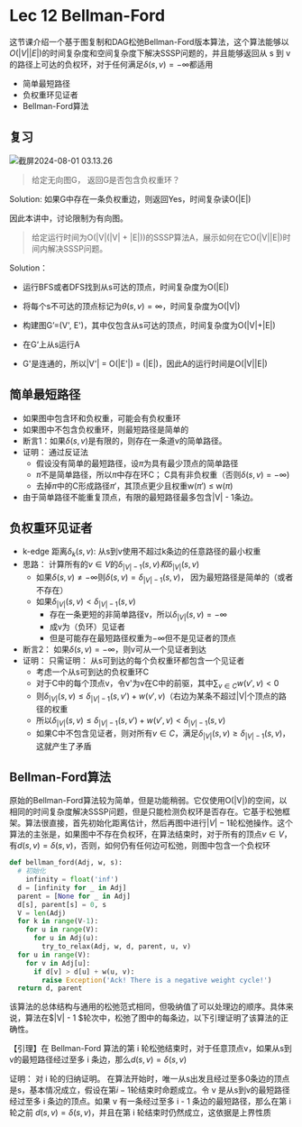 # Lec 12 Bellman-Ford

这节课介绍一个基于图复制和DAG松弛Bellman-Ford版本算法，这个算法能够以$O(|V||E|)$的时间复杂度和空间复杂度下解决SSSP问题的，并且能够返回从 s 到 v 的路径上可达的负权环，对于任何满足$\delta(s, v) = -\infty$都适用

- 简单最短路径
- 负权重环见证者
- Bellman-Ford算法

## 复习

![截屏2024-08-01 03.13.26](http://14.103.135.111:49153/i/66aa8cdd1c9f8.png)

> 给定无向图G， 返回G是否包含负权重环？

Solution: 如果G中存在一条负权重边，则返回Yes，时间复杂读O(|E|)

因此本讲中，讨论限制为有向图。

> 给定运行时间为O(|V|(|V| + |E|))的SSSP算法A，展示如何在它O(|V||E|)时间内解决SSSP问题。

Solution： 

- 运行BFS或者DFS找到从s可达的顶点，时间复杂度为O(|E|)

- 将每个s不可达的顶点标记为$\theta(s, v) = \infty$​，时间复杂度为O(|V|)
- 构建图G’=(V', E')，其中仅包含从s可达的顶点，时间复杂度为O(|V|+|E|)
- 在G‘上从s运行A
- G'是连通的，所以|V'| = O(|E'|) = (|E|)，因此A的运行时间是O(|V||E|)



## 简单最短路径

- 如果图中包含环和负权重，可能会有负权重环
- 如果图中不包含负权重环，则最短路径是简单的
- 断言1：如果$\delta(s, v)$是有限的，则存在一条道v的简单路径。
- 证明： 通过反证法
  -  假设没有简单的最短路径，设$\pi$为具有最少顶点的简单路径
  -  $\pi$不是简单路径，所以$\pi$中存在环C； C具有非负权重（否则$\delta(s, v) = -\infty$)
  -  去掉$\pi$中的C形成路径$\pi'$，其顶点更少且权重w($\pi'$) $\le$ w($\pi$​)
- 由于简单路径不能重复顶点，有限的最短路径最多包含|V| - 1条边。

## 负权重环见证者

- k-edge 距离$\delta_k(s, v)$: 从s到v使用不超过k条边的任意路径的最小权重
- 思路： 计算所有的$v\in V$的$\delta_{|V|-1}(s, v) 和 \delta_{|V|}(s, v)$​
  - 如果$\delta(s,v) \neq -\infty$则$\delta(s,v) = \delta_{|V|-1}(s, v)$， 因为最短路径是简单的（或者不存在）
  - 如果$\delta_{|V|}(s, v) \lt \delta_{|V|-1}(s, v)$
    - 存在一条更短的非简单路径v，所以$\delta_{|V|}(s, v) = -\infty$
    - 成v为（负环）见证者
    - 但是可能存在最短路径权重为$-\infty$但不是见证者的顶点
- 断言2： 如果$\delta(s,v) = -\infty$，则v可从一个见证者到达
- 证明： 只需证明： 从s可到达的每个负权重环都包含一个见证者
  - 考虑一个从s可到达的负权重环C
  - 对于C中的每个顶点v，令v'为v在C中的前驱，其中$\sum_{v∈C}w(v′,v)<0$
  - 则$\delta_{|V|}(s, v) \leq \delta_{|V|-1}(s, v') + w(v', v)$（右边为某条不超过|V|个顶点的路径的权重
  - 所以$\delta_{|V|}(s, v) \leq \delta_{|V|-1}(s, v') + w(v', v) \lt \delta_{|V|-1}(s, v)$​
  - 如果C中不包含见证者，则对所有$v\in C$，满足$\delta_{|V|}(s, v) \ge \delta_{|V|-1}(s, v)$​，这就产生了矛盾

## Bellman-Ford算法

原始的Bellman-Ford算法较为简单，但是功能稍弱。它仅使用O(|V|)的空间，以相同的时间复杂度解决SSSP问题，但是只能检测负权环是否存在。它基于松弛框架。算法很直接，首先初始化距离估计，然后再图中进行$|V| - 1$轮松弛操作。这个算法的主张是，如果图中不存在负权环，在算法结束时，对于所有的顶点$v\in V$， 有$d(s, v) = \delta(s,v)$​，否则，如何仍有任何边可松弛，则图中包含一个负权环

```python
def bellman_ford(Adj, w, s):
  # 初始化
	infinity = float('inf')
  d = [infinity for _ in Adj]
  parent = [None for _ in Adj]
  d[s], parent[s] = 0, s
  V = len(Adj)
  for k in range(V-1):
    for u in range(V):
      for u in Adj(u):
        try_to_relax(Adj, w, d, parent, u, v)
  for u in range(V):
    for v in Adj[u]:
      if d[v] > d[u] + w(u, v):
        raise Exception('Ack! There is a negative weight cycle!')
  return d, parent
```

该算法的总体结构与通用的松弛范式相同，但吸纳值了可以处理边的顺序。具体来说，算法在$|V| - 1 $​轮次中，松弛了图中的每条边，以下引理证明了该算法的正确性。

【引理】在 Bellman-Ford 算法的第 i 轮松弛结束时，对于任意顶点v，如果从s到v的最短路径经过至多 i 条边，那么$d(s, v) = \delta(s, v)$

证明： 对 i 轮的归纳证明。 在算法开始时，唯一从s出发且经过至多0条边的顶点是s，基本情况成立，假设在第$i-1$轮结束时命题成立。令 v 是从s到v的最短路径经过至多 i 条边的顶点。如果 v 有一条经过至多 i - 1 条边的最短路径，那么在第 i 轮之前  $d(s, v) = \delta(s,v)$，并且在第 i 轮结束时仍然成立，这依据是上界性质

